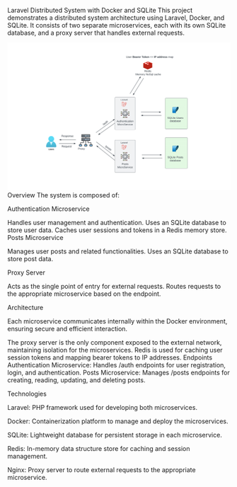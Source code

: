 Laravel Distributed System with Docker and SQLite
This project demonstrates a distributed system architecture using Laravel, Docker, and SQLite. It consists of two separate microservices, each with its own SQLite database, and a proxy server that handles external requests.

 ![Infrastructure](https://github.com/ademileart/distributed-systems-laravel/blob/main/infrastructure-1.png?raw=true)
Overview
The system is composed of:

Authentication Microservice

Handles user management and authentication.
Uses an SQLite database to store user data.
Caches user sessions and tokens in a Redis memory store.
Posts Microservice

Manages user posts and related functionalities.
Uses an SQLite database to store post data.

Proxy Server

Acts as the single point of entry for external requests.
Routes requests to the appropriate microservice based on the endpoint.

Architecture

Each microservice communicates internally within the Docker environment, ensuring secure and efficient interaction.

The proxy server is the only component exposed to the external network, maintaining isolation for the microservices.
Redis is used for caching user session tokens and mapping bearer tokens to IP addresses.
Endpoints
Authentication Microservice: Handles /auth endpoints for user registration, login, and authentication.
Posts Microservice: Manages /posts endpoints for creating, reading, updating, and deleting posts.

Technologies


Laravel: PHP framework used for developing both microservices.

Docker: Containerization platform to manage and deploy the microservices.

SQLite: Lightweight database for persistent storage in each microservice.

Redis: In-memory data structure store for caching and session management.

Nginx: Proxy server to route external requests to the appropriate microservice.
